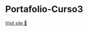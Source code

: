 ﻿# Portafolio-Curso3

 <a href="https://alejosat.github.io/portafolio-curso-alura-latam/">Visit site 🚀</a>

